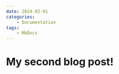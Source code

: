 ```yaml
---
date: 2024-02-01 
categories:
    - Documentation
tags:
    - MkDocs
---
```


# My second blog post!